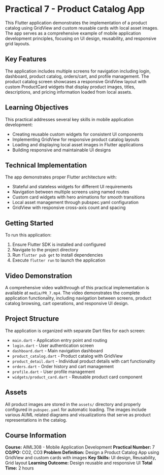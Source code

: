 # Practical 7 - Product Catalog App

This Flutter application demonstrates the implementation of a product catalog using GridView and custom reusable cards with local asset images. The app serves as a comprehensive example of mobile application development principles, focusing on UI design, reusability, and responsive grid layouts.

## Key Features

The application includes multiple screens for navigation including login, dashboard, product catalog, orders/cart, and profile management. The product catalog screen showcases a responsive GridView layout with custom ProductCard widgets that display product images, titles, descriptions, and pricing information loaded from local assets.

## Learning Objectives

This practical addresses several key skills in mobile application development:
- Creating reusable custom widgets for consistent UI components
- Implementing GridView for responsive product catalog layouts
- Loading and displaying local asset images in Flutter applications
- Building responsive and maintainable UI designs

## Technical Implementation

The app demonstrates proper Flutter architecture with:
- Stateful and stateless widgets for different UI requirements
- Navigation between multiple screens using named routes
- Custom card widgets with hero animations for smooth transitions
- Local asset management through pubspec.yaml configuration
- GridView with responsive cross-axis count and spacing

## Getting Started

To run this application:

1. Ensure Flutter SDK is installed and configured
2. Navigate to the project directory
3. Run `flutter pub get` to install dependencies
4. Execute `flutter run` to launch the application

## Video Demonstration

A comprehensive video walkthrough of this practical implementation is available at `media/PR_7.mp4`. The video demonstrates the complete application functionality, including navigation between screens, product catalog browsing, cart operations, and responsive UI design.

## Project Structure

The application is organized with separate Dart files for each screen:
- `main.dart` - Application entry point and routing
- `login.dart` - User authentication screen
- `dashboard.dart` - Main navigation dashboard
- `product_catalog.dart` - Product catalog with GridView
- `product_detail.dart` - Individual product details with cart functionality
- `orders.dart` - Order history and cart management
- `profile.dart` - User profile management
- `widgets/product_card.dart` - Reusable product card component

## Assets

All product images are stored in the `assets/` directory and properly configured in `pubspec.yaml` for automatic loading. The images include various AI/ML related diagrams and visualizations that serve as product representations in the catalog.

## Course Information

**Course:** AIML308 - Mobile Application Development
**Practical Number:** 7
**CO/PO:** CO2, CO3
**Problem Definition:** Design a Product Catalog App using GridView and custom cards with images
**Key Skills:** UI design, Reusability, Grid layout
**Learning Outcome:** Design reusable and responsive UI
**Total Time:** 2 hours
